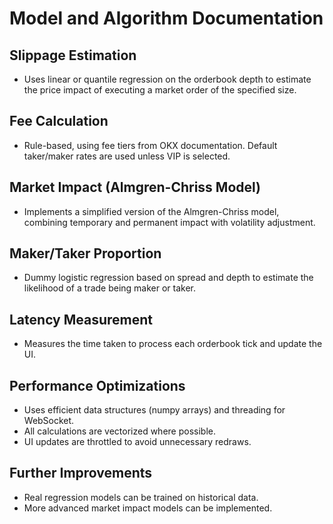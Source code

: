 # Model and Algorithm Documentation

## Slippage Estimation
- Uses linear or quantile regression on the orderbook depth to estimate the price impact of executing a market order of the specified size.

## Fee Calculation
- Rule-based, using fee tiers from OKX documentation. Default taker/maker rates are used unless VIP is selected.

## Market Impact (Almgren-Chriss Model)
- Implements a simplified version of the Almgren-Chriss model, combining temporary and permanent impact with volatility adjustment.

## Maker/Taker Proportion
- Dummy logistic regression based on spread and depth to estimate the likelihood of a trade being maker or taker.

## Latency Measurement
- Measures the time taken to process each orderbook tick and update the UI.

## Performance Optimizations
- Uses efficient data structures (numpy arrays) and threading for WebSocket.
- All calculations are vectorized where possible.
- UI updates are throttled to avoid unnecessary redraws.

## Further Improvements
- Real regression models can be trained on historical data.
- More advanced market impact models can be implemented.